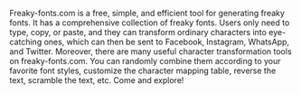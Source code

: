 Freaky-fonts.com is a free, simple, and efficient tool for generating freaky fonts. It has a comprehensive collection of freaky fonts. Users only need to type, copy, or paste, and they can transform ordinary characters into eye-catching ones, which can then be sent to Facebook, Instagram, WhatsApp, and Twitter.
Moreover, there are many useful character transformation tools on freaky-fonts.com. You can randomly combine them according to your favorite font styles, customize the character mapping table, reverse the text, scramble the text, etc. Come and explore!
